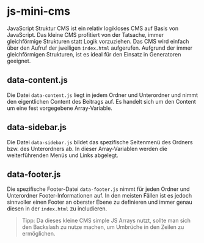 # js-mini-cms
JavaScript Struktur CMS ist ein relativ logikloses CMS auf Basis von JavaScript. Das kleine CMS profitiert von der Tatsache, immer gleichförmige Strukturen statt Logik vorzuziehen. Das CMS wird einfach über den Aufruf der jweiligen `index.html` aufgerufen. Aufgrund der immer gleichförmigen Strukturen, ist es ideal für den Einsatz in Generatoren geeignet.

## data-content.js
Die Datei `data-content.js` liegt in jedem Ordner und Unterordner und nimmt den eigentlichen Content des Beitrags auf. Es handelt sich um den Content um eine fest vorgegebene Array-Variable.

## data-sidebar.js
Die Datei `data-sidebar.js` bildet das spezifische Seitenmenü des Ordners bzw. des Unterordners ab. In dieser Array-Variablen werden die weiterführenden Menüs und Links abgelegt.

## data-footer.js
Die spezifische Footer-Datei `data-footer.js` nimmt für jeden Ordner und Unterordner Footer-Informationen auf. In den meisten Fällen ist es jedoch sinnvoller einen Footer an oberster Ebene zu definieren und immer genau diesen in der `index.html` zu includieren.

>Tipp: Da dieses kleine CMS simple JS Arrays nutzt, sollte man sich den Backslash zu nutze machen, um Umbrüche in den Zeilen zu ermöglichen.

